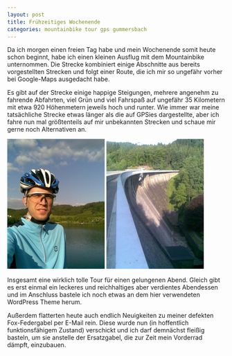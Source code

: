 ```yaml
---
layout: post
title: Frühzeitiges Wochenende
categories: mountainbike tour gps gummersbach
---
```


Da ich morgen einen freien Tag habe und mein Wochenende somit heute schon beginnt, habe ich einen kleinen Ausflug mit dem Mountainbike unternommen. Die Strecke kombiniert einige Abschnitte aus bereits vorgestellten Strecken und folgt einer Route, die ich mir so ungefähr vorher bei Google-Maps ausgedacht habe.

Es gibt auf der Strecke einige happige Steigungen, mehrere angenehm zu fahrende Abfahrten, viel Grün und viel Fahrspaß auf ungefähr 35 Kilometern mit etwa 920 Höhenmetern jeweils hoch und runter. Wie immer war meine tatsächliche Strecke etwas länger als die auf GPSies dargestellte, aber ich fahre nun mal größtenteils auf mir unbekannten Strecken und schaue mir gerne noch Alternativen an.

![Selbstportrait auf der Staumauer](/images/2008-06-05/stefan.jpg) ![Staumauer der Aggertalsperre](/images/2008-06-05/talsperre.jpg)

Insgesamt eine wirklich tolle Tour für einen gelungenen Abend. Gleich gibt es erst einmal ein leckeres und reichhaltiges aber verdientes Abendessen und im Anschluss bastele ich noch etwas an dem hier verwendeten WordPress Theme herum.

Außerdem flatterten heute auch endlich Neuigkeiten zu meiner defekten Fox-Federgabel per E-Mail rein. Diese wurde nun (in hoffentlich funktionsfähigem Zustand) verschickt und ich darf demnächst fleißig basteln, um sie anstelle der Ersatzgabel, die zur Zeit mein Vorderrad dämpft, einzubauen.

